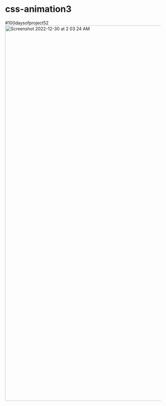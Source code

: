 # css-animation3
#100daysofproject52
<img width="1213" alt="Screenshot 2022-12-30 at 2 03 24 AM" src="https://user-images.githubusercontent.com/91402082/210058431-9815c481-cafc-456a-983f-5f81b710fc07.png">
